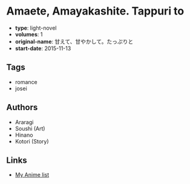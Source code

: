 # Amaete, Amayakashite. Tappuri to

-   **type**: light-novel
-   **volumes**: 1
-   **original-name**: 甘えて、甘やかして。たっぷりと
-   **start-date**: 2015-11-13

## Tags

-   romance
-   josei

## Authors

-   Araragi
-   Soushi (Art)
-   Hinano
-   Kotori (Story)

## Links

-   [My Anime list](https://myanimelist.net/manga/106621/Amaete_Amayakashite_Tappuri_to)
